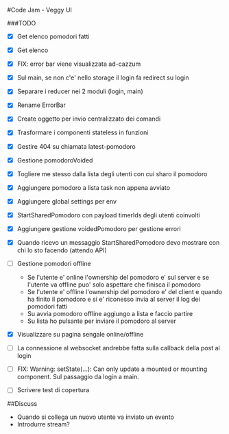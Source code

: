 #Code Jam - Veggy UI

###TODO
- [x] Get elenco pomodori fatti 
- [x] Get elenco
- [x] FIX: error bar viene visualizzata ad-cazzum
- [x] Sul main, se non c'e' nello storage il login fa redirect su login
- [x] Separare i reducer nei 2 moduli (login, main)
- [x] Rename ErrorBar
- [x] Create oggetto per invio centralizzato dei comandi 
- [x] Trasformare i componenti stateless in funzioni
- [x] Gestire 404 su chiamata latest-pomodoro
- [x] Gestione pomodoroVoided
- [x] Togliere me stesso dalla lista degli utenti con cui sharo il pomodoro 
- [x] Aggiungere pomodoro a lista task non appena avviato
- [x] Aggiungere global settings per env
- [x] StartSharedPomodoro con payload timerIds degli utenti coinvolti
- [x] Aggiungere gestione voidedPomodoro per gestione errori
- [x] Quando ricevo un messaggio StartSharedPomodoro devo mostrare con chi lo sto facendo (attendo API)
- [ ] Gestione pomodori offline
  - Se l'utente e' online l'ownership del pomodoro e' sul server e se l'utente va offline puo' solo aspettare che finisca il pomodoro
  - Se l'utente e' offline l'ownership del pomodoro e' del client e quando ha finito il pomodoro e si e' riconesso invia al server il log dei pomodori fatti
  - Su avvia pomodoro offline aggiungo a lista e faccio partire
  - Su lista ho pulsante per inviare il pomodoro al server
- [x] Visualizzare su pagina sengale online/offline
- [ ] La connessione al websocket andrebbe fatta sulla callback della post al login
- [ ] FIX: Warning: setState(...): Can only update a mounted or mounting component. Sul passaggio da login a main.
- [ ] Scrivere test di copertura
  


##Discuss
- Quando si collega un nuovo utente va inviato un evento
- Introdurre stream?


